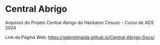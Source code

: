 # Central Abrigo

Arquivos do Projeto Central Abrigo do Hackaton Cesusc - Curso de ADS 2024

Link da Página Web: https://gabrielmaida.github.io/Central-Abrigo-Docs/
